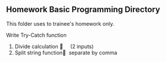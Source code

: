 ## Homework Basic Programming Directory 
This folder uses to trainee's homework only.

Write Try-Catch function
1. Divide calculation      (2 inputs)
2. Split string function   separate by comma


